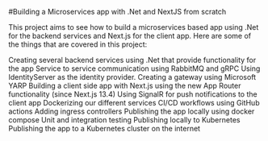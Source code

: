 #Building a Microservices app with .Net and NextJS from scratch

This project aims to see how to build a microservices based app using .Net for the backend services and Next.js for the client app. Here are some of the things that are covered in this project:

Creating several backend services using .Net that provide functionality for the app
Service to service communication using RabbitMQ and gRPC
Using IdentityServer as the identity provider.
Creating a gateway using Microsoft YARP
Building a client side app with Next.js using the new App Router functionality (since Next.js 13.4)
Using SignalR for push notifications to the client app
Dockerizing our different services
CI/CD workflows using GitHub actions
Adding ingress controllers
Publishing the app locally using docker compose
Unit and integration testing
Publishing locally to Kubernetes
Publishing the app to a Kubernetes cluster on the internet
